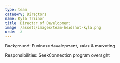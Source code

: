 ```yaml
---
type: team
category: Directors
name: Kyla Trainor
title: Director of Development
image: /assets/images/team-headshot-kyla.png
order: 2
---
```


Background: Business development, sales & marketing

Responsibilities: SeekConnection program oversight